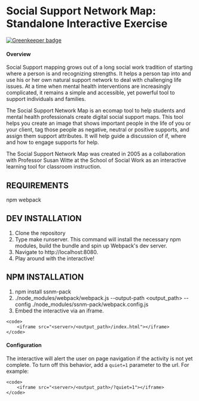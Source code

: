Social Support Network Map: Standalone Interactive Exercise 
==========

[![Greenkeeper badge](https://badges.greenkeeper.io/ccnmtl/ssnm-pack.svg)](https://greenkeeper.io/)

#### Overview
Social Support mapping grows out of a long social work tradition of starting where a person is and recognizing strengths. It helps a person tap into and use his or her own natural support network to deal with challenging life issues. At a time when mental health interventions are increasingly complicated, it remains a simple and accessible, yet powerful tool to support individuals and families.

The Social Support Network Map is an ecomap tool to help students and mental health professionals create digital social support maps. This tool helps you create an image that shows important people in the life of you or your client, tag those people as negative, neutral or positive supports, and assign them support attributes. It will help guide a discussion of if, where and how to engage supports for help.

The Social Support Network Map was created in 2005 as a collaboration with Professor Susan Witte at the School of Social Work as an interactive learning tool for classroom instruction.


REQUIREMENTS
------------
npm
webpack

DEV INSTALLATION
------------
1. Clone the repository
2. Type make runserver. This command will install the necessary npm modules, build the bundle and spin up Webpack's dev server.
3. Navigate to http://localhost:8080.
4. Play around with the interactive!

NPM INSTALLATION
------------
1. npm install ssnm-pack
2. ./node_modules/webpack/webpack.js --output-path <output_path> --config ./node_modules/ssnm-pack/webpack.config.js
3. Embed the interactive via an iframe.

```
<code>
    <iframe src="<server>/<output_path>/index.html"></iframe>
</code>
```

#### Configuration
The interactive will alert the user on page navigation if the activity is not yet complete. To turn off this behavior, add a ```quiet=1``` parameter to the url. For example:

```
<code>
    <iframe src="<server>/<output_path>/?quiet=1"></iframe>
</code>
```